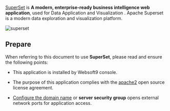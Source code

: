 [SuperSet](https://superset.apache.org/) is **A modern, enterprise-ready business intelligence web application**, used for Data Application and Visualization . Apache Superset is a modern data exploration and visualization platform.


![superset](https://libs.websoft9.com/Websoft9/DocsPicture/en/superset/superset-dash-websoft9.png)


## Prepare

When referring to this document to use **SuperSet**, please read and ensure the following points:

- This application is installed by Websoft9 console.

- The purpose of this application complies with the [apache2](https://opensource.org/licenses/Apache-2.0) open source license agreement.

- [Configure the domain name](./domain-set) or **server security group** opens external network ports for application access.